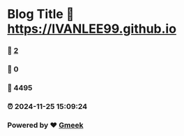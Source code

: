 # Blog Title :link: https://IVANLEE99.github.io 
### :page_facing_up: [2](https://IVANLEE99.github.io/tag.html) 
### :speech_balloon: 0 
### :hibiscus: 4495 
### :alarm_clock: 2024-11-25 15:09:24 
### Powered by :heart: [Gmeek](https://github.com/Meekdai/Gmeek)
